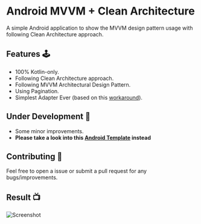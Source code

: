 # Android MVVM + Clean Architecture

A simple Android application to show the MVVM design pattern usage with following Clean Architecture approach. 

## Features 🕹

- 100% Kotlin-only.
- Following Clean Architecture approach.
- Following MVVM Architectural Design Pattern.
- Using Pagination.
- Simplest Adapter Ever (based on this [workaround](https://proandroiddev.com/the-best-android-recycler-adapter-youve-ever-seen-probably-177e25279a28)).

## Under Development 🚧

- Some minor improvements.
- **Please take a look into this [Android Template](https://github.com/Drjacky/MVVMTemplate) instead**

## Contributing 🤝

Feel free to open a issue or submit a pull request for any bugs/improvements.

## Result 📺
![Screenshot](https://raw.githubusercontent.com/Drjacky/MVVM/master/list.png)
